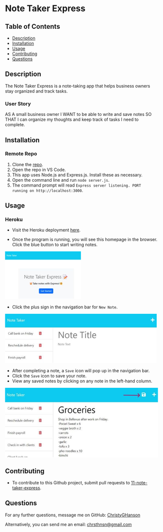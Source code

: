 # Note Taker Express

## Table of Contents

* [Description](#description)
* [Installation](#installation)
* [Usage](#usage)
* [Contributing](#contributing)
* [Questions](#questions)

  
## Description
  The Note Taker Express is a note-taking app that helps business owners stay organized and track tasks.

### User Story

AS A small business owner
I WANT to be able to write and save notes
SO THAT I can organize my thoughts and keep track of tasks I need to complete.
  
## Installation 
  
### Remote Repo 
1. Clone the [repo](https://github.com/ChristyGHanson/11-note-taker-express).
2. Open the repo in VS Code. 
3. This app uses Node.js and Express.js. Install these as necessary.
4. Open the command line and run `node server.js`.
5. The command prompt will read `Express server listening. PORT running on http://localhost:3000`.

## Usage

### Heroku

* Visit the Heroku deployment [here](https://profile-tool-10-20b598854352.herokuapp.com/). 

* Once the program is running, you will see this homepage in the browser. Click the blue button to start writing notes.

![note-taker-app-homepage](/images/img-note-taker-express.jpg)

* Click the plus sign in the navigation bar for `New Note`.

![new-note-page](/images/img-note-taker-express-2.jpg)

* After completing a note, a `Save` icon will pop up in the navigation bar. 
* Click the `Save` icon to save your note.
* View any saved notes by clicking on any note in the left-hand column.

![add-new-notes-and-save](/images/groceries-img.jpg)

## Contributing

* To contribute to this Github project, submit pull requests to [11-note-taker-express](https://github.com/ChristyGHanson/11-note-taker-express/pulls).
  
## Questions
  
For any further questions, message me on GitHub: [ChristyGHanson](https://github.com/ChristyGHanson)

Alternatively, you can send me an email: [chrsthnsn@gmail.com](mailto:chrsthnsn@gmail.com)
